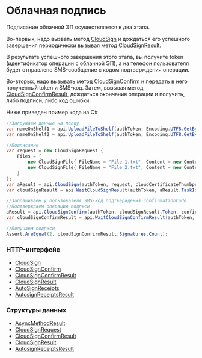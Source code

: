 # Облачная подпись



Подписание облачной ЭП осуществляется в два этапа.

Во-первых, надо вызвать метод [CloudSign](http://api-docs.diadoc.ru/ru/latest/http/CloudSign.html) и дождаться его успешного завершения периодически вызывая метод [CloudSignResult](http://api-docs.diadoc.ru/ru/latest/http/CloudSignResult.html).

В результате успешного завершения этого этапа, вы получите token \(идентификатор операции с облачной ЭП\), а на телефон пользователя будет отправлено SMS-сообщение с кодом подтверждения операции.

Во-вторых, надо вызывать метод [CloudSignConfirm](http://api-docs.diadoc.ru/ru/latest/http/CloudSignConfirm.html) и передать в него полученный token и SMS-код. Затем, вызывая метод [CloudSignConfirmResult](http://api-docs.diadoc.ru/ru/latest/http/CloudSignConfirmResult.html), дождаться окончания операции и получить, либо подписи, либо код ошибки.

Ниже приведен пример кода на C\#

```csharp
//Загружаем данные на полку
var nameOnShelf1 = api.UploadFileToShelf(authToken, Encoding.UTF8.GetBytes("TEST document 1"));
var nameOnShelf2 = api.UploadFileToShelf(authToken, Encoding.UTF8.GetBytes("TEST document 2"));

//Подписание
var request = new CloudSignRequest {
    Files = {
        new CloudSignFile{ FileName = "File 1.txt", Content = new Content_v2{ NameOnShelf = nameOnShelf1 } },
        new CloudSignFile{ FileName = "File 2.txt", Content = new Content_v2{ NameOnShelf = nameOnShelf2 } },
    }
};
var aResult = api.CloudSign(authToken, request, cloudCertificateThumbprint);
var cloudSignResult = api.WaitCloudSignResult(authToken, aResult.TaskId);

//Запрашиваем у пользователя SMS-код подтверждения confirmationCode
//Подтверждаем операцию подписи
aResult = api.CloudSignConfirm(authToken, cloudSignResult.Token, confirmationCode);
var cloudSignConfirmResult = api.WaitCloudSignConfirmResult(authToken, aResult.TaskId);

//Получаем подписи
Assert.AreEqual(2, cloudSignConfirmResult.Signatures.Count);
```

### HTTP-интерфейс

* [CloudSign](http://api-docs.diadoc.ru/ru/latest/http/CloudSign.html)
* [CloudSignConfirm](http://api-docs.diadoc.ru/ru/latest/http/CloudSignConfirm.html)
* [CloudSignConfirmResult](http://api-docs.diadoc.ru/ru/latest/http/CloudSignConfirmResult.html)
* [CloudSignResult](http://api-docs.diadoc.ru/ru/latest/http/CloudSignResult.html)
* [AutoSignReceipts](http://api-docs.diadoc.ru/ru/latest/http/AutoSignReceipts.html)
* [AutosignReceiptsResult](http://api-docs.diadoc.ru/ru/latest/http/AutoSignReceiptsResult.html)

### Структуры данных

* [AsyncMethodResult](http://api-docs.diadoc.ru/ru/latest/proto/AsyncMethodResult.html)
* [CloudSignRequest](http://api-docs.diadoc.ru/ru/latest/proto/CloudSignRequest.html)
* [CloudSignConfirmResult](http://api-docs.diadoc.ru/ru/latest/proto/CloudSignConfirmResultDTO.html)
* [CloudSignResult](http://api-docs.diadoc.ru/ru/latest/proto/CloudSignResultDTO.html)
* [AutosignReceiptsResult](http://api-docs.diadoc.ru/ru/latest/proto/AutosignReceiptsResult.html)

